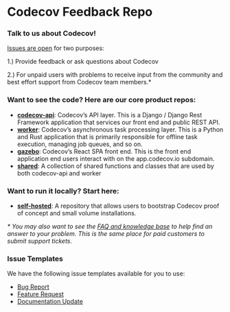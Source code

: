 # Codecov Feedback Repo

### Talk to us about Codecov! 

[Issues are open](https://github.com/codecov/feedback/issues) for two purposes: 

1.) Provide feedback or ask questions about Codecov

2.) For unpaid users with problems to receive input from the community and best effort support from Codecov team members.\*

### Want to see the code? Here are our core product repos:

- [**codecov-api**](https://github.com/codecov/codecov-api): Codecov’s API layer. This is a Django / Django Rest Framework application that services our front end and public REST API.
- [**worker**](https://github.com/codecov/worker): Codecov’s asynchronous task processing layer. This is a Python and Rust application that is primarily responsible for offline task execution, managing job queues, and so on.
- [**gazebo**](https://github.com/codecov/gazebo): Codecov’s React SPA front end. This is the front end application end users interact with on the app.codecov.io subdomain.
- [**shared**](https://github.com/codecov/shared): A collection of shared functions and classes that are used by both codecov-api and worker

### Want to run it locally? Start here:

- [**self-hosted**](https://github.com/codecov/self-hosted): A repository that allows users to bootstrap Codecov proof of concept and small volume installations.


_\* You may also want to see the [FAQ and knowledge base](https://codecovpro.zendesk.com/hc/en-us) to help find an answer to your problem. This is the same place for paid customers to submit support tickets._

### Issue Templates

We have the following issue templates available for you to use:

- [Bug Report](https://github.com/codecov/feedback/issues/new?template=bug_report.md)
- [Feature Request](https://github.com/codecov/feedback/issues/new?template=feature_request.md)
- [Documentation Update](https://github.com/codecov/feedback/issues/new?template=document_update_needed.md)
